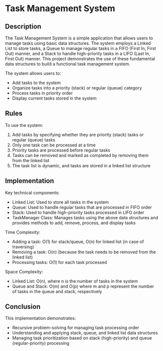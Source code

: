 <h1>Task Management System</h1>

<h2>Description</h2>

The Task Management System is a simple application that allows users to manage tasks using basic data structures. The system employs a Linked List to store tasks, a Queue to manage regular tasks in a FIFO (First In, First Out) manner, and a Stack to handle high-priority tasks in a LIFO (Last In, First Out) manner. This project demonstrates the use of these fundamental data structures to build a functional task management system.

The system allows users to:

- Add tasks to the system
- Organize tasks into a priority (stack) or regular (queue) category  
- Process tasks in priority order
- Display current tasks stored in the system

<h2>Rules</h2>

To use the system:

1. Add tasks by specifying whether they are priority (stack) tasks or regular (queue) tasks
2. Only one task can be processed at a time
3. Priority tasks are processed before regular tasks
4. Tasks can be removed and marked as completed by removing them from the linked list
5. The task list is dynamic, and tasks are stored in a linked list structure

<h2>Implementation</h2>

Key technical components:

- Linked List: Used to store all tasks in the system
- Queue: Used to handle regular tasks that are processed in FIFO order
- Stack: Used to handle high-priority tasks processed in LIFO order
- TaskManager Class: Manages tasks using the above data structures and provides methods to add, remove, process, and display tasks

Time Complexity:

- Adding a task: O(1) for stack/queue, O(n) for linked list (in case of traversing)
- Removing a task: O(n) (because the task needs to be removed from the linked list)
- Processing tasks: O(1) for each task processed

Space Complexity:

- Linked List: O(n), where n is the number of tasks in the system
- Queue and Stack: O(m) and O(p) where m and p represent the number of tasks in the queue and stack, respectively

<h2>Conclusion</h2>

This implementation demonstrates:

- Recursive problem-solving for managing task processing order
- Understanding and applying stack, queue, and linked list data structures
- Managing task prioritization based on stack (high-priority) and queue (regular-priority) processing
